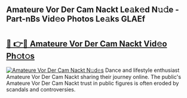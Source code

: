 ## Amateure Vor Der Cam Nackt Le𝚊k𝚎d N𝚞𝚍e - Part-nBs Vid𝚎o Photos Le𝚊ks GLAEf

# <h2><a href="http://fb7c78.evod.top/?m=Amateure+Vor+Der+Cam+Nackt">🔗 👉🔴 Amateure Vor Der Cam Nackt Vid𝚎o Ph𝚘t𝚘s</a></h2>

[![Amateure Vor Der Cam Nackt N𝚞d𝚎s](https://i.imgur.com/8V9OHl7.gif)](http://fb7c78.evod.top/?m=Amateure+Vor+Der+Cam+Nackt)
Dance and lifestyle enthusiast Amateure Vor Der Cam Nackt sharing their journey online. The public's Amateure Vor Der Cam Nackt trust in public figures is often eroded by scandals and controversies. 

